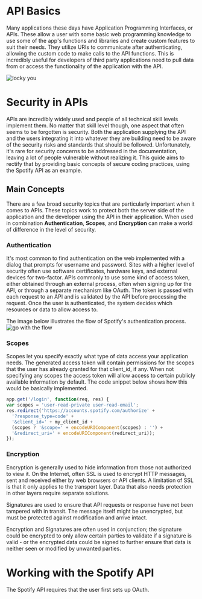 # API Basics
Many applications these days have Application Programming Interfaces, or APIs. These allow a user with some basic web programming knowledge to use some of the app's functions and libraries and create custom features to suit their needs.
They utilize URIs to communicate after authenticating, allowing the custom code to make calls to the API functions.
This is incredibly useful for developers of third party applications need to pull data from or access the functionality of the application with the API.

![locky you](https://static1.squarespace.com/static/556460c9e4b0e65363ecdd12/t/583d40fe440243877a0c3ffa/1480409346401/)

# Security in APIs
APIs are incredibly widely used and people of all technical skill levels implement them.
No matter that skill level though, one aspect that often seems to be forgotten is security.
Both the application supplying the API and the users integrating it into whatever they are building need to be aware of the security risks and standards that should be followed.
Unfortunately, it's rare for security concerns to be addressed in the documentation, leaving a lot of people vulnerable without realizing it.
This guide aims to rectify that by providing basic concepts of secure coding practices, using the Spotify API as an example.

## Main Concepts
There are a few broad security topics that are particularly important when it comes to APIs.
These topics work to protect both the server side of the application and the developer using the API in their application.
When used in combination **Authentication**, **Scopes**, and **Encryption** can make a world of difference in the level of security.

### Authentication
It's most common to find authentication on the web implemented with a dialog that prompts for username and password. 
Sites with a higher level of security often use software certificates, hardware keys, and external devices for two-factor. 
APIs commonly to use some kind of access token, either obtained through an external process, often when signing up for the API, or through a separate mechanism like OAuth. 
The token is passed with each request to an API and is validated by the API before processing the request.
Once the user is authenticated, the system decides which resources or data to allow access to.

The image below illustrates the flow of Spotify's authentication process.
![go with the flow](https://developer.spotify.com/wp-content/uploads/2014/04/Authorization-Code-Flow-Diagram.png)

### Scopes
Scopes let you specify exactly what type of data access your application needs. The generated access token will contain permissions for the scopes that the user has already granted for that client_id, if any. When not specifying any scopes the access token will allow access to certain publicly available information by default. The code snippet below shows how this would be basically implemented.

```javascript
app.get('/login', function(req, res) {
var scopes = 'user-read-private user-read-email';
res.redirect('https://accounts.spotify.com/authorize' + 
  '?response_type=code' +
  '&client_id=' + my_client_id +
  (scopes ? '&scope=' + encodeURIComponent(scopes) : '') +
  '&redirect_uri=' + encodeURIComponent(redirect_uri));
});
```

### Encryption
Encryption is generally used to hide information from those not authorized to view it. On the Internet, often SSL is used to encrypt HTTP messages, sent and received either by web browsers or API clients. A limitation of SSL is that it only applies to the transport layer. Data that also needs protection in other layers require separate solutions.

Signatures are used to ensure that API requests or response have not been tampered with in transit. The message itself might be unencrypted, but must be protected against modification and arrive intact.

Encryption and Signatures are often used in conjunction; the signature could be encrypted to only allow certain parties to validate if a signature is valid - or the encrypted data could be signed to further ensure that data is neither seen or modified by unwanted parties.

# Working with the Spotify API
The Spotify API requires that the user first sets up OAuth.
